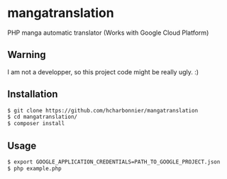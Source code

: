# mangatranslation
PHP manga automatic translator (Works with Google Cloud Platform)

## Warning
I am not a developper, so this project code might be really ugly. :)
## Installation
 ```sh
$ git clone https://github.com/hcharbonnier/mangatranslation
$ cd mangatranslation/
$ composer install
```
## Usage
```sh
$ export GOOGLE_APPLICATION_CREDENTIALS=PATH_TO_GOOGLE_PROJECT.json
$ php example.php
```
